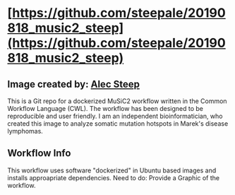 # [https://github.com/steepale/20190818_music2_steep](https://github.com/steepale/20190818_music2_steep)

## Image created by: [Alec Steep](https://github.com/steepale)

This is a Git repo for a dockerized MuSiC2 workflow written in the Common Workflow Language (CWL). The workflow has been designed to be reproducible and user friendly. I am an independent bioinformatician, who created this image to analyze somatic mutation hotspots in Marek's disease lymphomas.

## Workflow Info

This workflow uses software "dockerized" in Ubuntu based images and installs approapriate dependencies.
Need to do: Provide a Graphic of the workflow.



